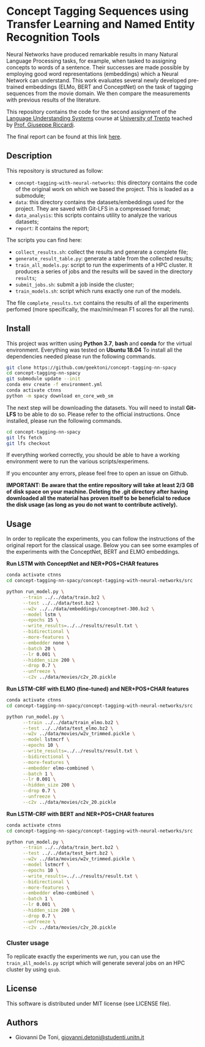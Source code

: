 # Concept Tagging Sequences using Transfer Learning and Named Entity Recognition Tools

Neural Networks have produced remarkable results in many Natural Language Processing tasks, for example, when tasked 
to assigning concepts to words of a sentence. 
Their successes are made possible by employing good word representations (embeddings) which a Neural Network can understand. 
This work evaluates several newly developed pre-trained embeddings (ELMo, BERT and ConceptNet) on the task of tagging sequences from the movie domain. We then compare the measurements with previous results of the literature.

This repository contains the code for the second assignment of the [Language Understanding Systems](http://disi.unitn.it/~riccardi/page7/page13/page13.html)
course at [University of Trento](https://unitn.it) teached by [Prof. Giuseppe Riccardi](http://disi.unitn.it/~riccardi).

The final report can be found at this link [here](report/giovanni_de_toni_197814.pdf).

## Description

This repository is structured as follow:
* `concept-tagging-with-neural-networks`: this directory contains the code of the original work
on which we based the project. This is loaded as a submodule;
* `data`: this directory contains the datasets/embeddings used for the project. They are saved with
Git-LFS in a compressed format;
* `data_analysis`: this scripts contains utility to analyze the various datasets;
* `report`: it contains the report;

The scripts you can find here:
* `collect_results.sh`: collect the results and generate a complete file;
* `generate_result_table.py`: generate a table from the collected results;
* `train_all_models.py`: script to run the experiments of a HPC cluster. It produces
a series of jobs and the results will be saved in the directory `results`;
* `submit_jobs.sh`: submit a job inside the cluster;
* `train_models.sh`: script which runs exactly one run of the models.

The file `complete_results.txt` contains the results of all the experiments perfomed
(more specifically, the max/min/mean F1 scores for all the runs).

## Install

This project was written using **Python 3.7**, **bash** and **conda** for
the virtual environment. Everything was tested on **Ubuntu 18.04** To install all the dependencies needed please run the
following commands.

```bash
git clone https://github.com/geektoni/concept-tagging-nn-spacy
cd concept-tagging-nn-spacy
git submodule update --init
conda env create -f environment.yml
conda activate ctnns
python -m spacy download en_core_web_sm
```
The next step will be downloading the datasets. You will need to install
**Git-LFS** to be able to do so. Please refer to the official instructions. Once installed,
please run the following commands.
```bash
cd concept-tagging-nn-spacy
git lfs fetch
git lfs checkout
```
If everything worked correctly, you should be able to have a working environment
were to run the various scripts/experimens.

If you encounter any errors, please feel free to open an issue on Github.

**IMPORTANT: Be aware that the entire repository will take at least 2/3 GB of disk space
on your machine. Deleting the .git directory after having downloaded all the material has
proven itself to be beneficial to reduce the disk usage (as long as you do not want to contribute
actively).**

## Usage

In order to replicate the experiments, you can follow the instructions of the original
report for the classical usage. Below you can see some examples of the experiments
with the ConceptNet, BERT and ELMO embeddings.

**Run LSTM with ConceptNet and NER+POS+CHAR features**
```bash
conda activate ctnns
cd concept-tagging-nn-spacy/concept-tagging-with-neural-networks/src

python run_model.py \
      --train ../../data/train.bz2 \
      --test ../../data/test.bz2 \
      --w2v ../../data/embeddings/conceptnet-300.bz2 \
      --model lstm \
      --epochs 15 \
      --write_results=../../results/result.txt \
      --bidirectional \
      --more-features \
      --embedder none \
      --batch 20 \
      --lr 0.001 \
      --hidden_size 200 \
      --drop 0.7 \
      --unfreeze \
      --c2v ../data/movies/c2v_20.pickle
```

**Run LSTM-CRF with ELMO (fine-tuned) and NER+POS+CHAR features**
```bash
conda activate ctnns
cd concept-tagging-nn-spacy/concept-tagging-with-neural-networks/src

python run_model.py \
      --train ../../data/train_elmo.bz2 \
      --test ../../data/test_elmo.bz2 \
      --w2v ../data/movies/w2v_trimmed.pickle \
      --model lstmcrf \
      --epochs 10 \
      --write_results=../../results/result.txt \
      --bidirectional \
      --more-features \
      --embedder elmo-combined \
      --batch 1 \
      --lr 0.001 \
      --hidden_size 200 \
      --drop 0.7 \
      --unfreeze \
      --c2v ../data/movies/c2v_20.pickle
```

**Run LSTM-CRF with BERT and NER+POS+CHAR features**
```bash
conda activate ctnns
cd concept-tagging-nn-spacy/concept-tagging-with-neural-networks/src

python run_model.py \
      --train ../../data/train_bert.bz2 \
      --test ../../data/test_bert.bz2 \
      --w2v ../data/movies/w2v_trimmed.pickle \
      --model lstmcrf \
      --epochs 10 \
      --write_results=../../results/result.txt \
      --bidirectional \
      --more-features \
      --embedder elmo-combined \
      --batch 1 \
      --lr 0.001 \
      --hidden_size 200 \
      --drop 0.7 \
      --unfreeze \
      --c2v ../data/movies/c2v_20.pickle
```

### Cluster usage
To replicate exactly the experiments we run, you can use the `train_all_models.py` script which
will generate several jobs on an HPC cluster by using `qsub`. 

## License

This software is distributed under MIT license (see LICENSE file).

## Authors

- Giovanni De Toni, [giovanni.detoni@studenti.unitn.it](mailto:giovanni.detoni@studenti.unitn.it)